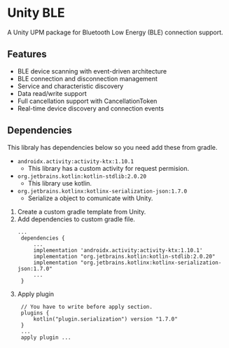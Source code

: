 # Unity BLE

A Unity UPM package for Bluetooth Low Energy (BLE) connection support.

## Features
- BLE device scanning with event-driven architecture
- BLE connection and disconnection management
- Service and characteristic discovery
- Data read/write support
- Full cancellation support with CancellationToken
- Real-time device discovery and connection events

## Dependencies
This libraly has dependencies below so you need add these from gradle.
  - `androidx.activity:activity-ktx:1.10.1`
    - This library has a custom activity for request permision.
  - `org.jetbrains.kotlin:kotlin-stdlib:2.0.20`
    - This library use kotlin.
  - `org.jetbrains.kotlinx:kotlinx-serialization-json:1.7.0`
    - Serialize a object to comunicate with Unity.
1. Create a custom gradle template from Unity.
2. Add dependencies to custom gradle file.
   ```
   ...
    dependencies {
        ...
        implementation 'androidx.activity:activity-ktx:1.10.1'
        implementation "org.jetbrains.kotlin:kotlin-stdlib:2.0.20"
        implementation "org.jetbrains.kotlinx:kotlinx-serialization-json:1.7.0"
        ...
    }
   ```
3. Apply plugin
   ```
    // You have to write before apply section.
    plugins {
        kotlin("plugin.serialization") version "1.7.0"
    }
    ...
    apply plugin ...
   ```
